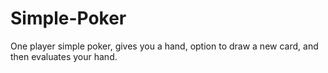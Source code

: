 Simple-Poker
============

One player simple poker, gives you a hand, option to draw a new card, and then evaluates your hand.